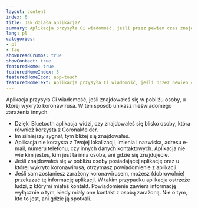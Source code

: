 ```yaml
---
layout: content
index: 6
title: Jak działa aplikacja?
summary: Aplikacja przysyła Ci wiadomość, jeśli przez pewien czas znajdowałeś się w pobliżu osoby zarażonej koronawirusem.
lang: pl
categories:
- pl
- faq
showBreadCrumbs: true
showContact: true
featuredHome: true
featuredHomeIndex: 5
featuredHomeIcon: app-touch
featuredHomeText: Aplikacja przysyła Ci wiadomość, jeśli przez pewien czas znajdowałeś się w pobliżu osoby zarażonej koronawirusem.
---
```

Aplikacja przysyła Ci wiadomość, jeśli znajdowałeś się w pobliżu osoby, u której wykryto koronawirusa. W ten sposób unikasz nieświadomego zarażenia innych.

* Dzięki Bluetooth aplikacja widzi, czy znajdowałeś się blisko osoby, która również korzysta z CoronaMelder.
* Im silniejszy sygnał, tym bliżej się znajdowałeś.
* Aplikacja nie korzysta z Twojej lokalizacji, imienia i nazwiska, adresu e-mail, numeru telefonu, czy innych danych kontaktowych. Aplikacja nie wie kim jesteś, kim jest ta inna osoba, ani gdzie się znajdujecie. 
* Jeśli znajdowałeś się w pobliżu osoby posiadającej aplikację oraz u której wykryto koronawirusa, otrzymasz powiadomienie z aplikacji.
* Jeśli sam zostaniesz zarażony koronawirusem, możesz (dobrowolnie) przekazać tę informację aplikacji. W takim przypadku aplikacja ostrzeże ludzi, z którymi miałeś kontakt. Powiadomienie zawiera informację wyłącznie o tym, kiedy miały one kontakt z osobą zarażoną. Nie o tym, kto to jest, ani gdzie ją spotkali.
